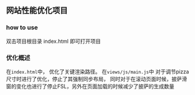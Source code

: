 ## 网站性能优化项目

### how to use
双击项目根目录 index.html 即可打开项目


### 优化概述
在`index.html`中， 优化了关键渲染路径。
在`views/js/main.js`中 对于调节pizza尺寸时进行了优化，停止了其强制同步布局， 同时对于在滚动页面时候，披萨滑窗的变化也进行了停止FSL，另外在页面加载的时候减少了披萨的生成数量


